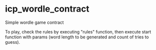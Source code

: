 # icp_wordle_contract

Simple wordle game contract

To play, check the rules by executing "rules" function, then execute start function with params (word length to be generated and count of tries to guess).
